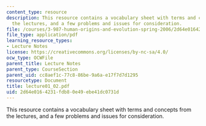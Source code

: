 ```yaml
---
content_type: resource
description: This resource contains a vocabulary sheet with terms and concepts from
  the lectures, and a few problems and issues for consideration.
file: /courses/3-987-human-origins-and-evolution-spring-2006/2d64e0164231fdb80e49ebe41dc0731d_lecture01_02.pdf
file_type: application/pdf
learning_resource_types:
- Lecture Notes
license: https://creativecommons.org/licenses/by-nc-sa/4.0/
ocw_type: OCWFile
parent_title: Lecture Notes
parent_type: CourseSection
parent_uid: cc8aef1c-77c8-86be-9a6a-e17f7d7d1295
resourcetype: Document
title: lecture01_02.pdf
uid: 2d64e016-4231-fdb8-0e49-ebe41dc0731d
---
```

This resource contains a vocabulary sheet with terms and concepts from the lectures, and a few problems and issues for consideration.